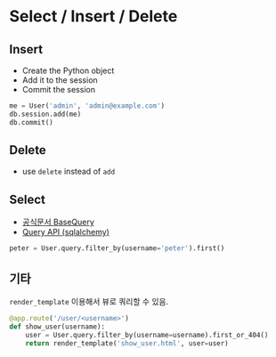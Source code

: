 # Select / Insert / Delete

## Insert

- Create the Python object
- Add it to the session
- Commit the session

```python
me = User('admin', 'admin@example.com')
db.session.add(me)
db.commit()
```

## Delete

- use `delete` instead of `add`

## Select

- [공식문서 BaseQuery](https://flask-sqlalchemy.palletsprojects.com/en/2.x/api/#flask_sqlalchemy.BaseQuery)
- [Query API (sqlalchemy)](https://docs.sqlalchemy.org/en/14/orm/query.html#query-api)

```python
peter = User.query.filter_by(username='peter').first()
```

## 기타

`render_template` 이용해서 뷰로 쿼리할 수 있음.

```python
@app.route('/user/<username>')
def show_user(username):
    user = User.query.filter_by(username=username).first_or_404()
    return render_template('show_user.html', user=user)
```
